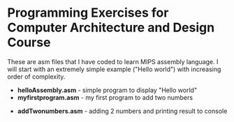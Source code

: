 # Programming Exercises for Computer Architecture and Design Course

These are asm files that I have coded to learn MIPS assembly language. I will start with an extremely simple example ("Hello world") with increasing order of complexity.

- **helloAssembly.asm** - simple program to display "Hello world"
- **myfirstprogram.asm** - my first program to add two numbers

* **addTwonumbers.asm** - adding 2 numbers and printing result to console
